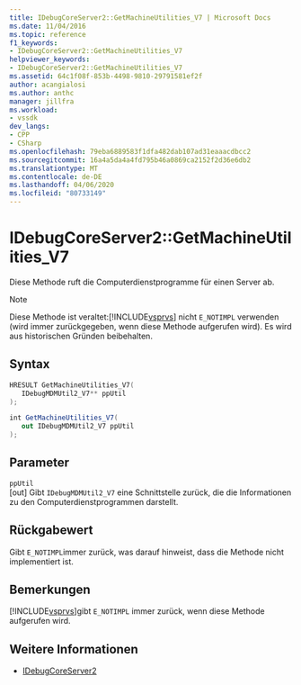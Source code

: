 ```yaml
---
title: IDebugCoreServer2::GetMachineUtilities_V7 | Microsoft Docs
ms.date: 11/04/2016
ms.topic: reference
f1_keywords:
- IDebugCoreServer2::GetMachineUtilities_V7
helpviewer_keywords:
- IDebugCoreServer2::GetMachineUtilities_V7
ms.assetid: 64c1f08f-853b-4498-9810-29791581ef2f
author: acangialosi
ms.author: anthc
manager: jillfra
ms.workload:
- vssdk
dev_langs:
- CPP
- CSharp
ms.openlocfilehash: 79eba6889583f1dfa482dab107ad31eaaacdbcc2
ms.sourcegitcommit: 16a4a5da4a4fd795b46a0869ca2152f2d36e6db2
ms.translationtype: MT
ms.contentlocale: de-DE
ms.lasthandoff: 04/06/2020
ms.locfileid: "80733149"
---
```

# <a name="idebugcoreserver2getmachineutilities_v7"></a>IDebugCoreServer2::GetMachineUtilities_V7
Diese Methode ruft die Computerdienstprogramme für einen Server ab.

> [!NOTE]
> Diese Methode ist veraltet:[!INCLUDE[vsprvs](../../../code-quality/includes/vsprvs_md.md)] nicht `E_NOTIMPL` verwenden (wird immer zurückgegeben, wenn diese Methode aufgerufen wird). Es wird aus historischen Gründen beibehalten.

## <a name="syntax"></a>Syntax

```cpp
HRESULT GetMachineUtilities_V7(
   IDebugMDMUtil2_V7** ppUtil
);
```

```csharp
int GetMachineUtilities_V7(
   out IDebugMDMUtil2_V7 ppUtil
);
```

## <a name="parameters"></a>Parameter
`ppUtil`\
[out] Gibt `IDebugMDMUtil2_V7` eine Schnittstelle zurück, die die Informationen zu den Computerdienstprogrammen darstellt.

## <a name="return-value"></a>Rückgabewert
 Gibt `E_NOTIMPL`immer zurück, was darauf hinweist, dass die Methode nicht implementiert ist.

## <a name="remarks"></a>Bemerkungen
 [!INCLUDE[vsprvs](../../../code-quality/includes/vsprvs_md.md)]gibt `E_NOTIMPL` immer zurück, wenn diese Methode aufgerufen wird.

## <a name="see-also"></a>Weitere Informationen
- [IDebugCoreServer2](../../../extensibility/debugger/reference/idebugcoreserver2.md)
